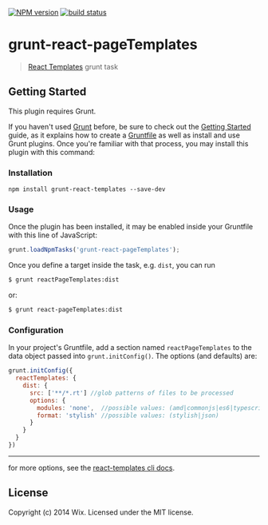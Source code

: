 [![NPM version][npm-image]][npm-url]
[![build status][travis-image]][travis-url]

# grunt-react-pageTemplates

> [React Templates](https://github.com/wix/react-templates) grunt task

## Getting Started
This plugin requires Grunt.

If you haven't used [Grunt](http://gruntjs.com/) before, be sure to check out the [Getting Started](http://gruntjs.com/getting-started) guide, as it explains how to create a [Gruntfile](http://gruntjs.com/sample-gruntfile) as well as install and use Grunt plugins. Once you're familiar with that process, you may install this plugin with this command:

### Installation
```shell
npm install grunt-react-templates --save-dev
```
### Usage

Once the plugin has been installed, it may be enabled inside your Gruntfile with this line of JavaScript:

```js
grunt.loadNpmTasks('grunt-react-pageTemplates');
```

Once you define a target inside the task, e.g. `dist`, you can run
```bash
$ grunt reactPageTemplates:dist
```
or:
```bash
$ grunt react-pageTemplates:dist
 ```

### Configuration
In your project's Gruntfile, add a section named `reactPageTemplates` to the data object passed into `grunt.initConfig()`. The options (and defaults) are:

```js
grunt.initConfig({
  reactTemplates: {
    dist: {
      src: ['**/*.rt'] //glob patterns of files to be processed
      options: {
        modules: 'none',  //possible values: (amd|commonjs|es6|typescript|none)
        format: 'stylish' //possible values: (stylish|json)
      }
    }
  }
})
```
---
for more options, see the [react-templates cli docs](https://github.com/wix/react-templates/blob/gh-pages/docs/cli.md).

## License
Copyright (c) 2014 Wix. Licensed under the MIT license.

[npm-image]: https://img.shields.io/npm/v/grunt-react-templates.svg?style=flat-square
[npm-url]: https://npmjs.org/package/grunt-react-templates
[travis-image]: https://img.shields.io/travis/wix/grunt-react-templates/master.svg?style=flat-square
[travis-url]: https://travis-ci.org/wix/grunt-react-templates
[coveralls-image]: https://img.shields.io/coveralls/wix/grunt-react-templates/master.svg?style=flat-square
[coveralls-url]: https://coveralls.io/r/wix/grunt-react-templates?branch=master
[downloads-image]: http://img.shields.io/npm/dm/grunt-react-templates.svg?style=flat-square
[downloads-url]: https://npmjs.org/package/grunt-react-templates
